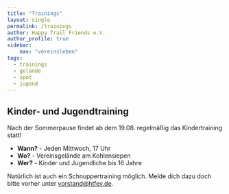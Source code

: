 ```yaml
---
title: "Trainings"
layout: single
permalink: /trainings
author: Happy Trail Friends e.V.
author_profile: true
sidebar:
    nav: "vereinsleben"
tags:
  - trainings
  - gelände
  - spot
  - jugend
---
```


## Kinder- und Jugendtraining
Nach der Sommerpause findet ab dem 19.08. regelmäßig das Kindertraining statt!

* **Wann?** - Jeden Mittwoch, 17 Uhr
* **Wo?** - Vereinsgelände am Kohlensiepen
* **Wer?** - Kinder und Jugendliche bis 16 Jahre

Natürlich ist auch ein Schnuppertraining möglich. Melde dich dazu doch bitte vorher unter vorstand@htfev.de.